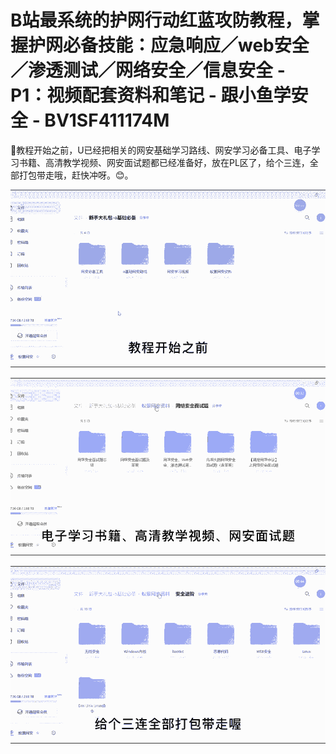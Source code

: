 # B站最系统的护网行动红蓝攻防教程，掌握护网必备技能：应急响应／web安全／渗透测试／网络安全／信息安全 - P1：视频配套资料和笔记 - 跟小鱼学安全 - BV1SF411174M

🎼教程开始之前，U已经把相关的网安基础学习路线、网安学习必备工具、电子学习书籍、高清教学视频、网安面试题都已经准备好，放在PL区了，给个三连，全部打包带走哦，赶快冲呀。😊。



![](img/c420e7a8f5409acda49e73e850213de0_1.png)

![](img/c420e7a8f5409acda49e73e850213de0_2.png)

![](img/c420e7a8f5409acda49e73e850213de0_3.png)
